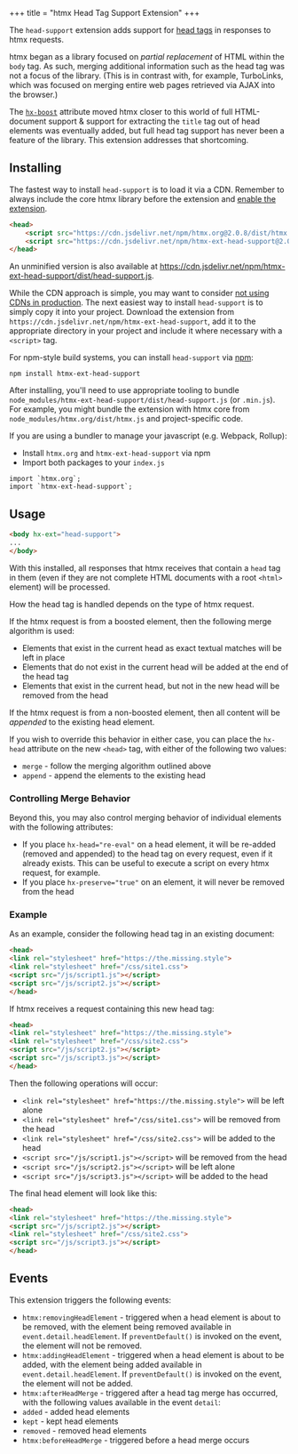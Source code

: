 +++
title = "htmx Head Tag Support Extension"
+++

The `head-support` extension adds support for [head tags](https://developer.mozilla.org/en-US/docs/Web/HTML/Element/head)
in responses to htmx requests.

htmx began as a library focused on _partial replacement_ of HTML within the `body` tag.  As such, merging additional
information such as the head tag was not a focus of the library.  (This is in contrast with, for example, TurboLinks,
which was focused on merging entire web pages retrieved via AJAX into the browser.)

The [`hx-boost`](@/attributes/hx-boost.md) attribute moved htmx closer to this world of full HTML-document support &
support for extracting the `title` tag out of head elements was eventually added, but full head tag support has never been
a feature of the library.  This extension addresses that shortcoming.

## Installing

The fastest way to install `head-support` is to load it via a CDN. Remember to always include the core htmx library before the extension and [enable the extension](#usage).
```HTML
<head>
    <script src="https://cdn.jsdelivr.net/npm/htmx.org@2.0.8/dist/htmx.min.js" integrity="sha384-/TgkGk7p307TH7EXJDuUlgG3Ce1UVolAOFopFekQkkXihi5u/6OCvVKyz1W+idaz" crossorigin="anonymous"></script>
    <script src="https://cdn.jsdelivr.net/npm/htmx-ext-head-support@2.0.5" integrity="sha384-cvMqHzjCJsOHgGuyB3sWXaUSv/Krm0BdzjuI1rtkjCbL1l1oHJx+cHyVRJhyuEz0" crossorigin="anonymous"></script>
</head>
```
An unminified version is also available at https://cdn.jsdelivr.net/npm/htmx-ext-head-support/dist/head-support.js.

While the CDN approach is simple, you may want to consider [not using CDNs in production](https://blog.wesleyac.com/posts/why-not-javascript-cdn). The next easiest way to install `head-support` is to simply copy it into your project. Download the extension from `https://cdn.jsdelivr.net/npm/htmx-ext-head-support`, add it to the appropriate directory in your project and include it where necessary with a `<script>` tag.

For npm-style build systems, you can install `head-support` via [npm](https://www.npmjs.com/):
```shell
npm install htmx-ext-head-support
```
After installing, you'll need to use appropriate tooling to bundle `node_modules/htmx-ext-head-support/dist/head-support.js` (or `.min.js`). For example, you might bundle the extension with htmx core from `node_modules/htmx.org/dist/htmx.js` and project-specific code.

If you are using a bundler to manage your javascript (e.g. Webpack, Rollup):
- Install `htmx.org` and `htmx-ext-head-support` via npm
- Import both packages to your `index.js`
```JS
import `htmx.org`;
import `htmx-ext-head-support`; 
```

## Usage

```html
<body hx-ext="head-support">
...
</body>
```

With this installed, all responses that htmx receives that contain a `head` tag in them (even if they are not complete
HTML documents with a root `<html>` element) will be processed.

How the head tag is handled depends on the type of htmx request.

If the htmx request is from a boosted element, then the following merge algorithm is used:

* Elements that exist in the current head as exact textual matches will be left in place
* Elements that do not exist in the current head will be added at the end of the head tag
* Elements that exist in the current head, but not in the new head will be removed from the head

If the htmx request is from a non-boosted element, then all content will be _appended_ to the existing head element.

If you wish to override this behavior in either case, you can place the `hx-head` attribute on the new `<head>` tag,
with either of the following two values:

* `merge` - follow the merging algorithm outlined above
* `append` - append the elements to the existing head

### Controlling Merge Behavior

Beyond this, you may also control merging behavior of individual elements with the following attributes:

* If you place `hx-head="re-eval"` on a head element, it will be re-added (removed and appended) to the head tag on every
request, even if it already exists.  This can be useful to execute a script on every htmx request, for example.
* If you place `hx-preserve="true"` on an element, it will never be removed from the head

### Example

As an example, consider the following head tag in an existing document:

```html
<head>
<link rel="stylesheet" href="https://the.missing.style">
<link rel="stylesheet" href="/css/site1.css">
<script src="/js/script1.js"></script>
<script src="/js/script2.js"></script>
</head>
```

If htmx receives a request containing this new head tag:

```html
<head>
<link rel="stylesheet" href="https://the.missing.style">
<link rel="stylesheet" href="/css/site2.css">
<script src="/js/script2.js"></script>
<script src="/js/script3.js"></script>
</head>
```

Then the following operations will occur:

* `<link rel="stylesheet" href="https://the.missing.style">` will be left alone
* `<link rel="stylesheet" href="/css/site1.css">` will be removed from the head
* `<link rel="stylesheet" href="/css/site2.css">` will be added to the head
* `<script src="/js/script1.js"></script>` will be removed from the head
* `<script src="/js/script2.js"></script>` will be left alone
* `<script src="/js/script3.js"></script>` will be added to the head

The final head element will look like this:

```html
<head>
<link rel="stylesheet" href="https://the.missing.style">
<script src="/js/script2.js"></script>
<link rel="stylesheet" href="/css/site2.css">
<script src="/js/script3.js"></script>
</head>
```

## Events

This extension triggers the following events:

* `htmx:removingHeadElement` - triggered when a head element is about to be removed, with the element being removed
available in `event.detail.headElement`.  If `preventDefault()` is invoked on the event, the element will not be removed.
* `htmx:addingHeadElement` - triggered when a head element is about to be added, with the element being added
available in `event.detail.headElement`.  If `preventDefault()` is invoked on the event, the element will not be added.
* `htmx:afterHeadMerge` - triggered after a head tag merge has occurred, with the following values available in the event `detail`:
* `added` - added head elements
* `kept` -  kept head elements
* `removed` -  removed head elements
* `htmx:beforeHeadMerge` - triggered before a head merge occurs
